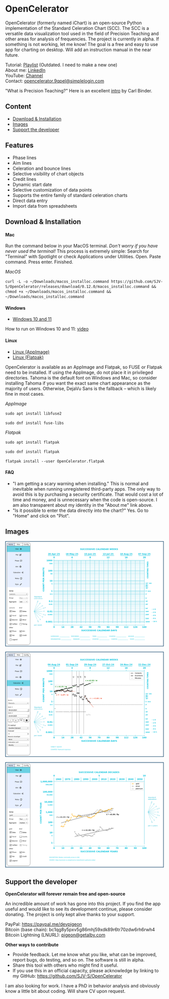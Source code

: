# OpenCelerator

OpenCelerator (formerly named iChart) is an open-source Python implementation of the Standard Celeration Chart (SCC). The SCC is a versatile data visualization tool used in the field of Precision Teaching and other areas for analysis of frequencies. The project is currently in alpha. If something is not working, let me know! The goal is a free and easy to use app for charting on desktop. Will add an instruction manual in the near future.

Tutorial: [Playlist](https://www.youtube.com/playlist?list=PLAU5et__-B6HCHmlgyxgPPDJ2rHgZ1PY4) (Outdated. I need to make a new one) <br>
About me: [LinkedIn](https://www.linkedin.com/in/jsv01/)<br>
YouTube: [Channel](https://www.youtube.com/@sudorandom7619)<br>
Contact: opencelerator.9qpel@simplelogin.com

"What is Precision Teaching?" Here is an excellent [intro](https://www.youtube.com/watch?v=PjwWZP726Ko&list=PLuQRRtTr10Mm1QycJLUjowBFugi7lg0c7&index=5&t=0s) by Carl Binder.


## Content
- [Download & Installation](#download--installation)
- [Images](#images)
- [Support the developer](#Support-the-developer)

## Features
- Phase lines
- Aim lines
- Celeration and bounce lines
- Selective visibility of chart objects
- Credit lines
- Dynamic start date
- Selective customization of data points
- Supports the entire family of standard celeration charts
- Direct data entry
- Import data from spreadsheets

## Download & Installation

#### Mac

Run the command below in your MacOS terminal. _Don't worry if you have never used the terminal!_ This process is extremely simple: Search for "Terminal" with Spotlight or check Applications under Utilities. Open. Paste command. Press enter. Finished.

_MacOS_
```
curl -L -o ~/Downloads/macos_installoc.command https://github.com/SJV-S/OpenCelerator/releases/download/0.12.0/macos_installoc.command && chmod +x ~/Downloads/macos_installoc.command && ~/Downloads/macos_installoc.command
```

#### Windows

- [Windows 10 and 11](https://github.com/SJV-S/OpenCelerator/releases/download/0.12.0/OpenCelerator-e0.12.0-Windows-10-and-11.zip)

How to run on Windows 10 and 11: [video](https://youtu.be/u8ugPqEv8LM)

#### Linux

- [Linux (AppImage)](https://github.com/SJV-S/OpenCelerator/releases/download/0.12.0/OpenCelerator-e0.12.0-Linux.AppImage)
- [Linux (Flatpak)](https://github.com/SJV-S/OpenCelerator/releases/download/0.12.0/OpenCelerator-e0.12.0-Linux.flatpak)

OpenCelerator is available as an AppImage and Flatpak, so FUSE or Flatpak need to be installed. If using the AppImage, do not place it in privileged directories. Tahoma is the default font on Windows and Mac, so consider installing Tahoma if you want the exact same chart appearance as the majority of users. Otherwise, DejaVu Sans is the fallback – which is likely fine in most cases.

_AppImage_
```
sudo apt install libfuse2
```
```
sudo dnf install fuse-libs
```
_Flatpak_
```
sudo apt install flatpak
```
```
sudo dnf install flatpak
```
```
flatpak install --user OpenCelerator.flatpak
```

#### FAQ
- "I am getting a scary warning when installing." This is normal and inevitable when running unregistered third-party apps. The only way to avoid this is by purchasing a security certificate. That would cost a lot of time and money, and is unnecessary when the code is open-source. I am also transparent about my identity in the "About me" link above.
- "Is it possible to enter the data directly into the chart?" Yes. Go to "Home" and click on "Plot".

## Images

![Default Chart](/images/default_chart.png)

![Example Chart](images/example_chart.png)

![Example Chart2](images/example_chart2.png)

## Support the developer

**OpenCelerator will forever remain free and open-source**

An incredible amount of work has gone into this project. If you find the app useful and would like to see its development continue, please consider donating. The project is only kept alive thanks to your support.

PayPal: https://paypal.me/devpigeon<br>
Bitcoin (base chain): bc1qg8y5pxv5g86mhj59xdk89r6tr70zdw6rh6rwh4<br>
Bitcoin Lightning (LNURL): pigeon@getalby.com<br>

**Other ways to contribute**

- Provide feedback. Let me know what you like, what can be improved, report bugs, do testing, and so on. The software is still in alpha.
- Share this tool with others who might find it useful.
- If you use this in an official capacity, please acknowledge by linking to my GitHub: https://github.com/SJV-S/OpenCelerator

I am also looking for work. I have a PhD in behavior analysis and obviously know a little bit about coding. Will share CV upon request.<br>





